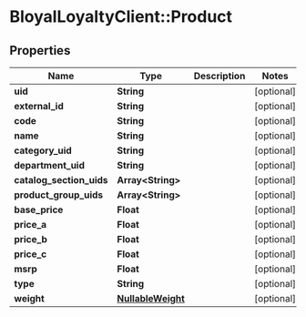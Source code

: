 # BloyalLoyaltyClient::Product

## Properties
Name | Type | Description | Notes
------------ | ------------- | ------------- | -------------
**uid** | **String** |  | [optional] 
**external_id** | **String** |  | [optional] 
**code** | **String** |  | [optional] 
**name** | **String** |  | [optional] 
**category_uid** | **String** |  | [optional] 
**department_uid** | **String** |  | [optional] 
**catalog_section_uids** | **Array&lt;String&gt;** |  | [optional] 
**product_group_uids** | **Array&lt;String&gt;** |  | [optional] 
**base_price** | **Float** |  | [optional] 
**price_a** | **Float** |  | [optional] 
**price_b** | **Float** |  | [optional] 
**price_c** | **Float** |  | [optional] 
**msrp** | **Float** |  | [optional] 
**type** | **String** |  | [optional] 
**weight** | [**NullableWeight**](NullableWeight.md) |  | [optional] 

